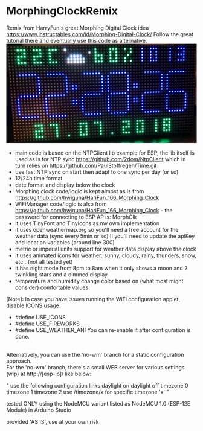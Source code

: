 # MorphingClockRemix
Remix from HarryFun's great Morphing Digital Clock idea https://www.instructables.com/id/Morphing-Digital-Clock/
Follow the great tutorial there and eventually use this code as alternative.
![alt text](https://raw.githubusercontent.com/lmirel/MorphingClockRemix/master/MorphingClockRemix.jpg?raw=true)

- main code is based on the NTPClient lib example for ESP, the lib itself is used as is for NTP sync https://github.com/2dom/NtpClient which in turn relies on https://github.com/PaulStoffregen/Time.git
- use fast NTP sync on start then adapt to one sync per day (or so)
- 12/24h time format
- date format and display below the clock
- Morphing clock code/logic is kept almost as is from https://github.com/hwiguna/HariFun_166_Morphing_Clock
- WiFiManager code/logic is also from https://github.com/hwiguna/HariFun_166_Morphing_Clock - the password for connecting to ESP AP is: MorphClk
- it uses TinyFont and TinyIcons as my own implementation
- it uses openweathermap.org so you'll need a free account for the weather data (sync every 5min or so)
  !! you'll need to update the apiKey and location variables (around line 300)
- metric or imperial units support for weather data display above the clock
- it uses animated icons for weather: sunny, cloudy, rainy, thunders, snow, etc.. (not all tested yet)
- it has night mode from 8pm to 8am when it only shows a moon and 2 twinkling stars and a dimmed display
- temperature and humidity change color based on (what most might consider) comfortable values

[Note]: In case you have issues running the WiFi configuration applet, disable ICONS usage.
- #define USE_ICONS
- #define USE_FIREWORKS
- #define USE_WEATHER_ANI
You can re-enable it after configuration is done.
<br>
Alternatively, you can use the 'no-wm' branch for a static configuration approach.
<br>
For the 'no-wm' branch, there's a small WEB server for various settings (wip) at http://[esp-ip]/ like below:

"
use the following configuration links
daylight on
daylight off
timezone 0
timezone 1
timezone 2
use /timezone/x for specific timezone 'x'
"

tested ONLY using the NodeMCU variant listed as NodeMCU 1.0 (ESP-12E Module) in Arduino Studio

provided 'AS IS', use at your own risk
